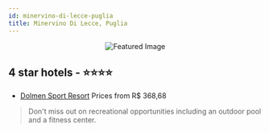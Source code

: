 ```yaml
---
id: minervino-di-lecce-puglia
title: Minervino Di Lecce, Puglia
---
```


<center><img src="https://i.travelapi.com/hotels/2000000/1890000/1880600/1880545/6a3067be_z.jpg" alt="Featured Image" /></center>


##  4 star hotels - ⭐️⭐️⭐️⭐️

-    [Dolmen Sport Resort](https://us.hurb.com/hotels/minervino-di-lecce/dolmen-sport-resort-JNP-JP595786?cmp=18055) Prices from R$ 368,68
   > Don't miss out on recreational opportunities including an outdoor pool and a fitness center.
